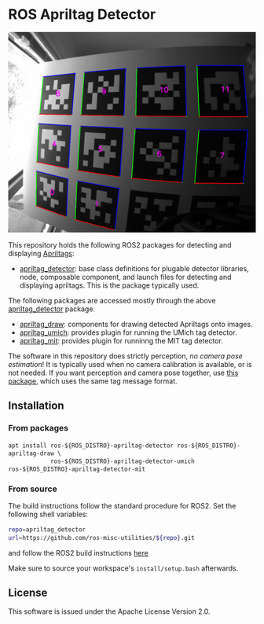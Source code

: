 # ROS Apriltag Detector

![banner image](images/apriltags.png)

This repository holds the following ROS2 packages for detecting and displaying [Apriltags](https://april.eecs.umich.edu/software/apriltag):

  - [apriltag_detector](./apriltag_detector/README.md): base class definitions for 
    plugable detector libraries, node, composable component, and
    launch files for detecting and displaying apriltags. This is the package typically used.

  The following packages are accessed mostly through the above [apriltag_detector](./apriltag_detector/README.md) package.

  - [apriltag_draw](./apriltag_draw/README.md): components for drawing detected Apriltags onto images.
  - [apriltag_umich](./apriltag_detector_umich/README.md): provides plugin for
    running the UMich tag detector.
  - [apriltag_mit](./apriltag_detector_mit/README.md): provides plugin for runninng the MIT tag detector.

The software in this repository does strictly perception, *no camera pose estimation*!
It is typically used when no camera calibration is available, or is not needed.
If you want perception and camera pose together, use [this package](https://github.com/christianrauch/apriltag_ros),
which uses the same tag message format.

## Installation

### From packages

```
apt install ros-${ROS_DISTRO}-apriltag-detector ros-${ROS_DISTRO}-apriltag-draw \
            ros-${ROS_DISTRO}-apriltag-detector-umich ros-${ROS_DISTRO}-apriltag-detector-mit
```

### From source

The build instructions follow the standard procedure for ROS2. Set the following shell variables:

```bash
repo=apriltag_detector
url=https://github.com/ros-misc-utilities/${repo}.git
```
and follow the ROS2 build instructions [here](https://github.com/ros-misc-utilities/.github/blob/master/docs/build_ros_repository.md)

Make sure to source your workspace's ``install/setup.bash`` afterwards.

## License

This software is issued under the Apache License Version 2.0.

